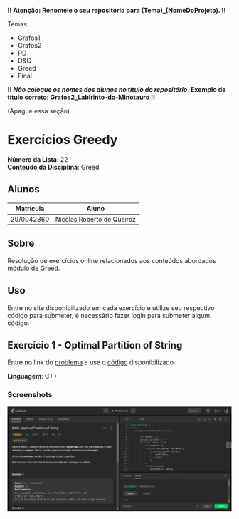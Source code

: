 **!! Atenção: Renomeie o seu repositório para (Tema)\_(NomeDoProjeto). !!**

Temas:

- Grafos1
- Grafos2
- PD
- D&C
- Greed
- Final

**!! _Não coloque os nomes dos alunos no título do repositório_. Exemplo de título correto: Grafos2_Labirinto-do-Minotauro !!**

(Apague essa seção)

# Exercícios Greedy

**Número da Lista**: 22<br>
**Conteúdo da Disciplina**: Greed<br>

## Alunos

| Matrícula  | Aluno                      |
| ---------- | -------------------------- |
| 20/0042360 | Nicolas Roberto de Queiroz |

## Sobre

Resolução de exercícios online relacionados aos conteúdos abordados módulo de Greed.

## Uso

Entre no site disponibilizado em cada exercício e utilize seu respectivo código para submeter, é necessário fazer login para submeter algum código.

## Exercício 1 - Optimal Partition of String

Entre no link do [problema](https://leetcode.com/problems/optimal-partition-of-string/) e use o [código](/Optimal%20Partition%20of%20String/solve.cpp) disponibilizado.

**Linguagem**: C++<br>

### Screenshots

![Optimal Partition of String](/Optimal%20Partition%20of%20String//assets//figure1.png)
